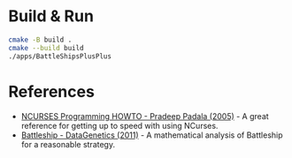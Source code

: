 # Build & Run
```sh
cmake -B build .
cmake --build build
./apps/BattleShipsPlusPlus
```

# References
- [NCURSES Programming HOWTO - Pradeep Padala (2005)](https://tldp.org/HOWTO/NCURSES-Programming-HOWTO/) - A great reference for getting up to speed with using NCurses.
- [Battleship - DataGenetics (2011)](https://datagenetics.com/blog/december32011/index.html) - A mathematical analysis of Battleship for a reasonable strategy.